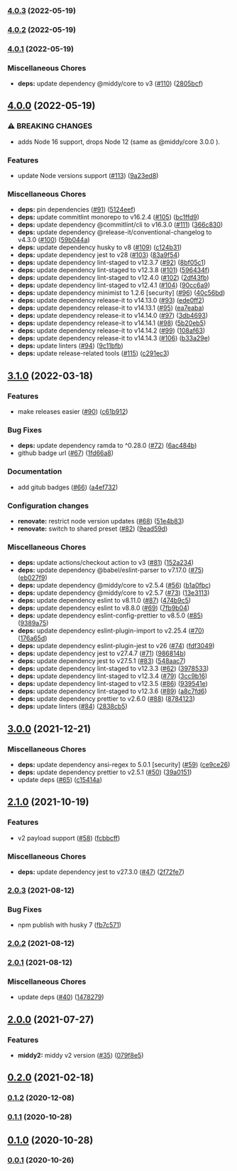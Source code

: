 

### [4.0.3](https://github.com/schibsted/middy-caching-headers/compare/v4.0.2...v4.0.3) (2022-05-19)

### [4.0.2](https://github.com/schibsted/middy-caching-headers/compare/v4.0.1...v4.0.2) (2022-05-19)

### [4.0.1](https://github.com/schibsted/middy-caching-headers/compare/v4.0.0...v4.0.1) (2022-05-19)


### Miscellaneous Chores

* **deps:** update dependency @middy/core to v3 ([#110](https://github.com/schibsted/middy-caching-headers/issues/110)) ([2805bcf](https://github.com/schibsted/middy-caching-headers/commit/2805bcfc90bd9013c01f80fbd97e98c1d052a00d))

## [4.0.0](https://github.com/schibsted/middy-caching-headers/compare/v3.1.0...v4.0.0) (2022-05-19)


### ⚠ BREAKING CHANGES

* adds Node 16 support, drops Node 12 (same as @middy/core 3.0.0 ).

### Features

* update Node versions support ([#113](https://github.com/schibsted/middy-caching-headers/issues/113)) ([9a23ed8](https://github.com/schibsted/middy-caching-headers/commit/9a23ed8f2d0acb9c39125c910206a92c9a875ff2))


### Miscellaneous Chores

* **deps:** pin dependencies ([#91](https://github.com/schibsted/middy-caching-headers/issues/91)) ([5124eef](https://github.com/schibsted/middy-caching-headers/commit/5124eefc935a52986fee96fed0a4d6ac1fa0b678))
* **deps:** update commitlint monorepo to v16.2.4 ([#105](https://github.com/schibsted/middy-caching-headers/issues/105)) ([bc1ffd9](https://github.com/schibsted/middy-caching-headers/commit/bc1ffd9ada4595f4c3053d3ccd53bee48ed00a90))
* **deps:** update dependency @commitlint/cli to v16.3.0 ([#111](https://github.com/schibsted/middy-caching-headers/issues/111)) ([366c830](https://github.com/schibsted/middy-caching-headers/commit/366c8302bf88f4d810c7c66b0cb87ce585076cc4))
* **deps:** update dependency @release-it/conventional-changelog to v4.3.0 ([#100](https://github.com/schibsted/middy-caching-headers/issues/100)) ([59b044a](https://github.com/schibsted/middy-caching-headers/commit/59b044a8bfc57f291e999f5d88ef1cfd75874fef))
* **deps:** update dependency husky to v8 ([#109](https://github.com/schibsted/middy-caching-headers/issues/109)) ([c124b31](https://github.com/schibsted/middy-caching-headers/commit/c124b31b373734243b7fbee8401a89b4612867b4))
* **deps:** update dependency jest to v28 ([#103](https://github.com/schibsted/middy-caching-headers/issues/103)) ([83a9f54](https://github.com/schibsted/middy-caching-headers/commit/83a9f54c760f8796a976eb9dc1a383d471a7015c))
* **deps:** update dependency lint-staged to v12.3.7 ([#92](https://github.com/schibsted/middy-caching-headers/issues/92)) ([8bf05c1](https://github.com/schibsted/middy-caching-headers/commit/8bf05c15a1a4d2f370181844c6db5e8d1367b0ca))
* **deps:** update dependency lint-staged to v12.3.8 ([#101](https://github.com/schibsted/middy-caching-headers/issues/101)) ([596434f](https://github.com/schibsted/middy-caching-headers/commit/596434fc32660d6dd2cc25dae982b5350c9cc163))
* **deps:** update dependency lint-staged to v12.4.0 ([#102](https://github.com/schibsted/middy-caching-headers/issues/102)) ([2df43fb](https://github.com/schibsted/middy-caching-headers/commit/2df43fbb39e8666e1b3ee95cc16ef18984913572))
* **deps:** update dependency lint-staged to v12.4.1 ([#104](https://github.com/schibsted/middy-caching-headers/issues/104)) ([90cc6a9](https://github.com/schibsted/middy-caching-headers/commit/90cc6a939af7e90b805896b3d9608704b85ea008))
* **deps:** update dependency minimist to 1.2.6 [security] ([#96](https://github.com/schibsted/middy-caching-headers/issues/96)) ([40c56bd](https://github.com/schibsted/middy-caching-headers/commit/40c56bd63eaeec56752b780d8aac5fff41fd0f54))
* **deps:** update dependency release-it to v14.13.0 ([#93](https://github.com/schibsted/middy-caching-headers/issues/93)) ([ede0ff2](https://github.com/schibsted/middy-caching-headers/commit/ede0ff27ede8deb6e7ace7cd0109cd45918617fb))
* **deps:** update dependency release-it to v14.13.1 ([#95](https://github.com/schibsted/middy-caching-headers/issues/95)) ([ea7eaba](https://github.com/schibsted/middy-caching-headers/commit/ea7eaba1571275884aa64ffe4062f07e07bbeb2b))
* **deps:** update dependency release-it to v14.14.0 ([#97](https://github.com/schibsted/middy-caching-headers/issues/97)) ([3db4693](https://github.com/schibsted/middy-caching-headers/commit/3db4693e7f360d272fb3b43ed700632d7bf60ebe))
* **deps:** update dependency release-it to v14.14.1 ([#98](https://github.com/schibsted/middy-caching-headers/issues/98)) ([5b20eb5](https://github.com/schibsted/middy-caching-headers/commit/5b20eb522080b6cc4b0f2981a6a863d285e65178))
* **deps:** update dependency release-it to v14.14.2 ([#99](https://github.com/schibsted/middy-caching-headers/issues/99)) ([108af63](https://github.com/schibsted/middy-caching-headers/commit/108af63a7774a607c04efd537436cac22c312f4e))
* **deps:** update dependency release-it to v14.14.3 ([#106](https://github.com/schibsted/middy-caching-headers/issues/106)) ([b33a29e](https://github.com/schibsted/middy-caching-headers/commit/b33a29e0af6ea043d5d6ce168e28b226b8fef2df))
* **deps:** update linters ([#94](https://github.com/schibsted/middy-caching-headers/issues/94)) ([9c11bfb](https://github.com/schibsted/middy-caching-headers/commit/9c11bfb00893ce87643f3c5ec4b2c910165a4cc2))
* **deps:** update release-related tools ([#115](https://github.com/schibsted/middy-caching-headers/issues/115)) ([c291ec3](https://github.com/schibsted/middy-caching-headers/commit/c291ec3076447495c85f36a3d4ad6cbcf945cfb7))

## [3.1.0](https://github.com/schibsted/middy-caching-headers/compare/v3.0.0...v3.1.0) (2022-03-18)


### Features

* make releases easier ([#90](https://github.com/schibsted/middy-caching-headers/issues/90)) ([c61b912](https://github.com/schibsted/middy-caching-headers/commit/c61b912aeaf1ae05568a8ff8eceedfb6d2f72d05))


### Bug Fixes

* **deps:** update dependency ramda to ^0.28.0 ([#72](https://github.com/schibsted/middy-caching-headers/issues/72)) ([6ac484b](https://github.com/schibsted/middy-caching-headers/commit/6ac484b1620fc5bd1df3aedcc2654cfd0a513397))
* github badge url ([#67](https://github.com/schibsted/middy-caching-headers/issues/67)) ([1fd66a8](https://github.com/schibsted/middy-caching-headers/commit/1fd66a8ac794cd75b0e5ece3797c57bfa892cc04))


### Documentation

* add gitub badges ([#66](https://github.com/schibsted/middy-caching-headers/issues/66)) ([a4ef732](https://github.com/schibsted/middy-caching-headers/commit/a4ef73290f2f9b86dbbab51ffcd4e2cce066e601))


### Configuration changes

* **renovate:** restrict node version updates ([#68](https://github.com/schibsted/middy-caching-headers/issues/68)) ([51e4b83](https://github.com/schibsted/middy-caching-headers/commit/51e4b835d0a5582f857f13b63e4468cfa54e97af))
* **renovate:** switch to shared preset ([#82](https://github.com/schibsted/middy-caching-headers/issues/82)) ([9ead59d](https://github.com/schibsted/middy-caching-headers/commit/9ead59da7184012ef79cb59c67e6e9b85d8c2dce))


### Miscellaneous Chores

* **deps:** update actions/checkout action to v3 ([#81](https://github.com/schibsted/middy-caching-headers/issues/81)) ([152a234](https://github.com/schibsted/middy-caching-headers/commit/152a2341f57195635a734e68d2536f7e69fcef72))
* **deps:** update dependency @babel/eslint-parser to v7.17.0 ([#75](https://github.com/schibsted/middy-caching-headers/issues/75)) ([eb027f9](https://github.com/schibsted/middy-caching-headers/commit/eb027f99e9a8e8c236e5b2be16db124517109c74))
* **deps:** update dependency @middy/core to v2.5.4 ([#56](https://github.com/schibsted/middy-caching-headers/issues/56)) ([b1a0fbc](https://github.com/schibsted/middy-caching-headers/commit/b1a0fbc0c8009ce791d74f063f061a94818b3afd))
* **deps:** update dependency @middy/core to v2.5.7 ([#73](https://github.com/schibsted/middy-caching-headers/issues/73)) ([13e3113](https://github.com/schibsted/middy-caching-headers/commit/13e31133a5ed13ccd8bb4e2c7c094dda2e6a87fe))
* **deps:** update dependency eslint to v8.11.0 ([#87](https://github.com/schibsted/middy-caching-headers/issues/87)) ([474b9c5](https://github.com/schibsted/middy-caching-headers/commit/474b9c5e899c02a7519777ec8ecbcb424ff3459b))
* **deps:** update dependency eslint to v8.8.0 ([#69](https://github.com/schibsted/middy-caching-headers/issues/69)) ([7fb9b04](https://github.com/schibsted/middy-caching-headers/commit/7fb9b04f6aec451ffea45c15140151d90fa66d8c))
* **deps:** update dependency eslint-config-prettier to v8.5.0 ([#85](https://github.com/schibsted/middy-caching-headers/issues/85)) ([9389a75](https://github.com/schibsted/middy-caching-headers/commit/9389a75070df9e4066a021738712dd8a4e7abda2))
* **deps:** update dependency eslint-plugin-import to v2.25.4 ([#70](https://github.com/schibsted/middy-caching-headers/issues/70)) ([176a65d](https://github.com/schibsted/middy-caching-headers/commit/176a65d9615392416a838bdbe026dcd8286efa4d))
* **deps:** update dependency eslint-plugin-jest to v26 ([#74](https://github.com/schibsted/middy-caching-headers/issues/74)) ([fdf3049](https://github.com/schibsted/middy-caching-headers/commit/fdf304984d430e7a750989b1876e93ab9764abe8))
* **deps:** update dependency jest to v27.4.7 ([#71](https://github.com/schibsted/middy-caching-headers/issues/71)) ([986814b](https://github.com/schibsted/middy-caching-headers/commit/986814b4d7bf2f5b0b38bc8d179fa4b8f2810d69))
* **deps:** update dependency jest to v27.5.1 ([#83](https://github.com/schibsted/middy-caching-headers/issues/83)) ([548aac7](https://github.com/schibsted/middy-caching-headers/commit/548aac74fdabd3f02697a7064672495d0fb8eac0))
* **deps:** update dependency lint-staged to v12.3.3 ([#62](https://github.com/schibsted/middy-caching-headers/issues/62)) ([3978533](https://github.com/schibsted/middy-caching-headers/commit/39785336bc462dd86bd937c6f57b39227945e4a9))
* **deps:** update dependency lint-staged to v12.3.4 ([#79](https://github.com/schibsted/middy-caching-headers/issues/79)) ([3cc9b16](https://github.com/schibsted/middy-caching-headers/commit/3cc9b167e429da9ae79d98684b3d28264629a916))
* **deps:** update dependency lint-staged to v12.3.5 ([#86](https://github.com/schibsted/middy-caching-headers/issues/86)) ([939541e](https://github.com/schibsted/middy-caching-headers/commit/939541e1f0d5fb711487a8d3f2a2f9cc3305cca6))
* **deps:** update dependency lint-staged to v12.3.6 ([#89](https://github.com/schibsted/middy-caching-headers/issues/89)) ([a8c7fd6](https://github.com/schibsted/middy-caching-headers/commit/a8c7fd66e71dcb5229d9b1d9ee78b4e49d50b493))
* **deps:** update dependency prettier to v2.6.0 ([#88](https://github.com/schibsted/middy-caching-headers/issues/88)) ([8784123](https://github.com/schibsted/middy-caching-headers/commit/87841233c6a7ac682dd0704aab684cc9312f91f2))
* **deps:** update linters ([#84](https://github.com/schibsted/middy-caching-headers/issues/84)) ([2838cb5](https://github.com/schibsted/middy-caching-headers/commit/2838cb5cf2a24284ea33dc7f77293c1c883d14ae))

## [3.0.0](https://github.com/schibsted/middy-caching-headers/compare/v3.0.0...v3.1.0) (2021-12-21)


### Miscellaneous Chores

* **deps:** update dependency ansi-regex to 5.0.1 [security] ([#59](https://github.com/schibsted/middy-caching-headers/issues/59)) ([ce9ce26](https://github.com/schibsted/middy-caching-headers/commit/ce9ce266b724aceeb5749d5d3c4c0bbf9fbbb246))
* **deps:** update dependency prettier to v2.5.1 ([#50](https://github.com/schibsted/middy-caching-headers/issues/50)) ([39a0151](https://github.com/schibsted/middy-caching-headers/commit/39a01512f88e8b48f31b1b02301d80f1c5b95167))
* update deps ([#65](https://github.com/schibsted/middy-caching-headers/issues/65)) ([c15414a](https://github.com/schibsted/middy-caching-headers/commit/c15414a9bad0cc23c9740e9a9c43d1ed1eecf41d))

## [2.1.0](https://github.com/schibsted/middy-caching-headers/compare/v3.0.0...v3.1.0) (2021-10-19)


### Features

* v2 payload support ([#58](https://github.com/schibsted/middy-caching-headers/issues/58)) ([fcbbcff](https://github.com/schibsted/middy-caching-headers/commit/fcbbcff9ade4eae67794b745064246ca1ca7a3f1))


### Miscellaneous Chores

* **deps:** update dependency jest to v27.3.0 ([#47](https://github.com/schibsted/middy-caching-headers/issues/47)) ([2f72fe7](https://github.com/schibsted/middy-caching-headers/commit/2f72fe709ac467aac4e183f39c71e9a1ac6e2c54))

### [2.0.3](https://github.com/schibsted/middy-caching-headers/compare/v3.0.0...v3.1.0) (2021-08-12)


### Bug Fixes

* npm publish with husky 7 ([fb7c571](https://github.com/schibsted/middy-caching-headers/commit/fb7c571fe5507ad44a48d8965e42fac175d41574))

### [2.0.2](https://github.com/schibsted/middy-caching-headers/compare/v3.0.0...v3.1.0) (2021-08-12)

### [2.0.1](https://github.com/schibsted/middy-caching-headers/compare/v3.0.0...v3.1.0) (2021-08-12)


### Miscellaneous Chores

* update deps ([#40](https://github.com/schibsted/middy-caching-headers/issues/40)) ([1478279](https://github.com/schibsted/middy-caching-headers/commit/147827991fea5cf1f43e47603e4099b22f5fc320))

## [2.0.0](https://github.com/schibsted/middy-caching-headers/compare/v3.0.0...v3.1.0) (2021-07-27)


### Features

* **middy2:** middy v2 version ([#35](https://github.com/schibsted/middy-caching-headers/issues/35)) ([079f8e5](https://github.com/schibsted/middy-caching-headers/commit/079f8e5fbc70e71c2e95731f97bda7f29bab7af6))

## [0.2.0](https://github.com/schibsted/middy-caching-headers/compare/v3.0.0...v3.1.0) (2021-02-18)

### [0.1.2](https://github.com/schibsted/middy-caching-headers/compare/v3.0.0...v3.1.0) (2020-12-08)

### [0.1.1](https://github.com/schibsted/middy-caching-headers/compare/v3.0.0...v3.1.0) (2020-10-28)

## [0.1.0](https://github.com/schibsted/middy-caching-headers/compare/v3.0.0...v3.1.0) (2020-10-28)

### [0.0.1](https://github.com/schibsted/middy-caching-headers/compare/v3.0.0...v3.1.0) (2020-10-26)
